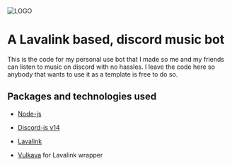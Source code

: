 ![LOGO](https://cdn.discordapp.com/avatars/709471193043959883/ac0f0d177dafcd42041bfb16e81cba63.png?size=256)
# A Lavalink based, discord music bot

This is the code for my personal use bot that I made so me and my friends can listen to music on discord with no hassles.
I leave the code here so anybody that wants to use it as a template is free to do so.

## Packages and technologies used
 
 - [Node-js](https://nodejs.org/en)

 - [Discord-js v14](https://discord.js.org/)

 - [Lavalink](https://github.com/lavalink-devs/Lavalink)

 - [Vulkava](https://vulkava.js.org/) for Lavalink wrapper



